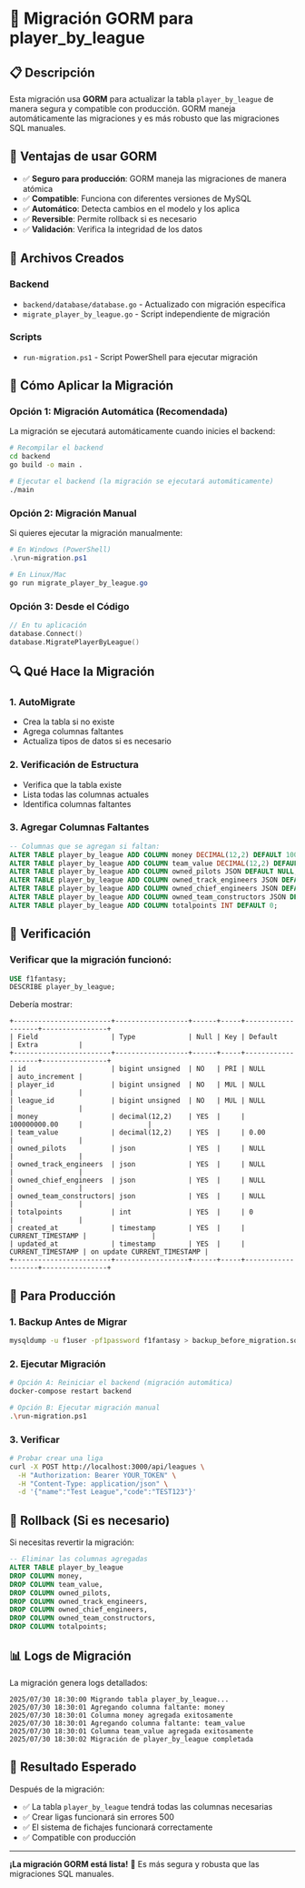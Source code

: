 # 🔧 Migración GORM para player_by_league

## 📋 Descripción

Esta migración usa **GORM** para actualizar la tabla `player_by_league` de manera segura y compatible con producción. GORM maneja automáticamente las migraciones y es más robusto que las migraciones SQL manuales.

## 🚀 Ventajas de usar GORM

- ✅ **Seguro para producción**: GORM maneja las migraciones de manera atómica
- ✅ **Compatible**: Funciona con diferentes versiones de MySQL
- ✅ **Automático**: Detecta cambios en el modelo y los aplica
- ✅ **Reversible**: Permite rollback si es necesario
- ✅ **Validación**: Verifica la integridad de los datos

## 📁 Archivos Creados

### Backend
- `backend/database/database.go` - Actualizado con migración específica
- `migrate_player_by_league.go` - Script independiente de migración

### Scripts
- `run-migration.ps1` - Script PowerShell para ejecutar migración

## 🔧 Cómo Aplicar la Migración

### Opción 1: Migración Automática (Recomendada)

La migración se ejecutará automáticamente cuando inicies el backend:

```bash
# Recompilar el backend
cd backend
go build -o main .

# Ejecutar el backend (la migración se ejecutará automáticamente)
./main
```

### Opción 2: Migración Manual

Si quieres ejecutar la migración manualmente:

```powershell
# En Windows (PowerShell)
.\run-migration.ps1

# En Linux/Mac
go run migrate_player_by_league.go
```

### Opción 3: Desde el Código

```go
// En tu aplicación
database.Connect()
database.MigratePlayerByLeague()
```

## 🔍 Qué Hace la Migración

### 1. AutoMigrate
- Crea la tabla si no existe
- Agrega columnas faltantes
- Actualiza tipos de datos si es necesario

### 2. Verificación de Estructura
- Verifica que la tabla existe
- Lista todas las columnas actuales
- Identifica columnas faltantes

### 3. Agregar Columnas Faltantes
```sql
-- Columnas que se agregan si faltan:
ALTER TABLE player_by_league ADD COLUMN money DECIMAL(12,2) DEFAULT 100000000.00;
ALTER TABLE player_by_league ADD COLUMN team_value DECIMAL(12,2) DEFAULT 0.00;
ALTER TABLE player_by_league ADD COLUMN owned_pilots JSON DEFAULT NULL;
ALTER TABLE player_by_league ADD COLUMN owned_track_engineers JSON DEFAULT NULL;
ALTER TABLE player_by_league ADD COLUMN owned_chief_engineers JSON DEFAULT NULL;
ALTER TABLE player_by_league ADD COLUMN owned_team_constructors JSON DEFAULT NULL;
ALTER TABLE player_by_league ADD COLUMN totalpoints INT DEFAULT 0;
```

## 🧪 Verificación

### Verificar que la migración funcionó:

```sql
USE f1fantasy;
DESCRIBE player_by_league;
```

Debería mostrar:
```
+------------------------+------------------+------+-----+-------------------+----------------+
| Field                  | Type             | Null | Key | Default           | Extra          |
+------------------------+------------------+------+-----+-------------------+----------------+
| id                     | bigint unsigned  | NO   | PRI | NULL              | auto_increment |
| player_id              | bigint unsigned  | NO   | MUL | NULL              |                |
| league_id              | bigint unsigned  | NO   | MUL | NULL              |                |
| money                  | decimal(12,2)    | YES  |     | 100000000.00     |                |
| team_value             | decimal(12,2)    | YES  |     | 0.00             |                |
| owned_pilots           | json             | YES  |     | NULL              |                |
| owned_track_engineers  | json             | YES  |     | NULL              |                |
| owned_chief_engineers  | json             | YES  |     | NULL              |                |
| owned_team_constructors| json             | YES  |     | NULL              |                |
| totalpoints            | int              | YES  |     | 0                 |                |
| created_at             | timestamp        | YES  |     | CURRENT_TIMESTAMP |                |
| updated_at             | timestamp        | YES  |     | CURRENT_TIMESTAMP | on update CURRENT_TIMESTAMP |
+------------------------+------------------+------+-----+-------------------+----------------+
```

## 🚀 Para Producción

### 1. Backup Antes de Migrar
```bash
mysqldump -u f1user -pf1password f1fantasy > backup_before_migration.sql
```

### 2. Ejecutar Migración
```bash
# Opción A: Reiniciar el backend (migración automática)
docker-compose restart backend

# Opción B: Ejecutar migración manual
.\run-migration.ps1
```

### 3. Verificar
```bash
# Probar crear una liga
curl -X POST http://localhost:3000/api/leagues \
  -H "Authorization: Bearer YOUR_TOKEN" \
  -H "Content-Type: application/json" \
  -d '{"name":"Test League","code":"TEST123"}'
```

## 🔄 Rollback (Si es necesario)

Si necesitas revertir la migración:

```sql
-- Eliminar las columnas agregadas
ALTER TABLE player_by_league 
DROP COLUMN money,
DROP COLUMN team_value,
DROP COLUMN owned_pilots,
DROP COLUMN owned_track_engineers,
DROP COLUMN owned_chief_engineers,
DROP COLUMN owned_team_constructors,
DROP COLUMN totalpoints;
```

## 📊 Logs de Migración

La migración genera logs detallados:

```
2025/07/30 18:30:00 Migrando tabla player_by_league...
2025/07/30 18:30:01 Agregando columna faltante: money
2025/07/30 18:30:01 Columna money agregada exitosamente
2025/07/30 18:30:01 Agregando columna faltante: team_value
2025/07/30 18:30:01 Columna team_value agregada exitosamente
2025/07/30 18:30:02 Migración de player_by_league completada
```

## 🎯 Resultado Esperado

Después de la migración:
- ✅ La tabla `player_by_league` tendrá todas las columnas necesarias
- ✅ Crear ligas funcionará sin errores 500
- ✅ El sistema de fichajes funcionará correctamente
- ✅ Compatible con producción

---

**¡La migración GORM está lista!** 🎉 Es más segura y robusta que las migraciones SQL manuales. 